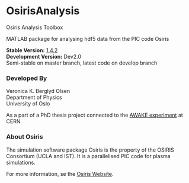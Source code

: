 # OsirisAnalysis

Osiris Analysis Toolbox

MATLAB package for analysing hdf5 data from the PIC code Osiris

**Stable Version:** [1.4.2](https://github.com/Jadzia626/OsirisAnalysis/releases/tag/v1.4.2)<br>
**Development Version:** Dev2.0<br>
Semi-stable on master branch, latest code on develop branch
 
### Developed By

Veronica K. Berglyd Olsen<br>
Department of Physics<br>
University of Oslo

As a part of a PhD thesis project connected to the [AWAKE experiment](http://awake.web.cern.ch/) at CERN.
 
### About Osiris

The simulation software package Osiris is the property of the OSIRIS Consortium (UCLA and IST). It is a parallelised PIC code for plasma simulations. 

For more information, se the [Osiris Website](https://plasmasim.physics.ucla.edu/codes/osiris).